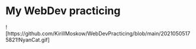 <h1>My WebDev practicing</h1>
![https://github.com/KirillMoskow/WebDevPracticing/blob/main/20210505175821!NyanCat.gif]

